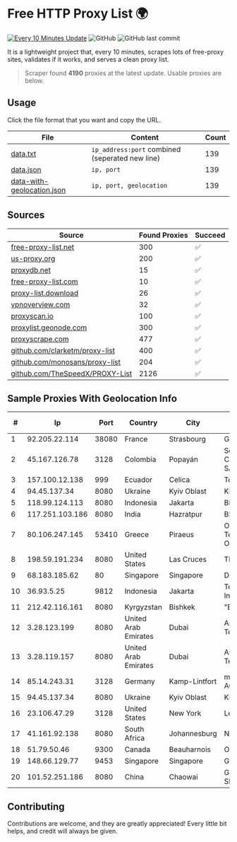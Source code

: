 
# Free HTTP Proxy List 🌍

[![Every 10 Minutes Update](https://github.com/mertguvencli/http-proxy-list/actions/workflows/main.yml/badge.svg?branch=main)](https://github.com/mertguvencli/http-proxy-list/actions/workflows/main.yml)
![GitHub](https://img.shields.io/github/license/mertguvencli/http-proxy-list)
![GitHub last commit](https://img.shields.io/github/last-commit/mertguvencli/http-proxy-list)

It is a lightweight project that, every 10 minutes, scrapes lots of free-proxy sites, validates if it works, and serves a clean proxy list.


> Scraper found **4190** proxies at the latest update. Usable proxies are below.

## Usage

Click the file format that you want and copy the URL.


|File|Content|Count|
|----|-------|-----|
|[data.txt](https://raw.githubusercontent.com/mertguvencli/http-proxy-list/main/proxy-list/data.txt)|`ip_address:port` combined (seperated new line)|139|
|[data.json](https://raw.githubusercontent.com/mertguvencli/http-proxy-list/main/proxy-list/data.json)|`ip, port`|139|
|[data-with-geolocation.json](https://raw.githubusercontent.com/mertguvencli/http-proxy-list/main/proxy-list/data-with-geolocation.json)|`ip, port, geolocation`|139|

## Sources

|Source|Found Proxies|Succeed|
|------|-------------|-------|
|[free-proxy-list.net](https://free-proxy-list.net)|300|✅|
|[us-proxy.org](https://www.us-proxy.org)|200|✅|
|[proxydb.net](http://proxydb.net)|15|✅|
|[free-proxy-list.com](https://free-proxy-list.com/?page=&port=&type%5B%5D=http&type%5B%5D=https&up_time=0&search=Search)|10|✅|
|[proxy-list.download](https://www.proxy-list.download/HTTP)|26|✅|
|[vpnoverview.com](https://vpnoverview.com/privacy/anonymous-browsing/free-proxy-servers)|32|✅|
|[proxyscan.io](https://www.proxyscan.io)|100|✅|
|[proxylist.geonode.com](https://proxylist.geonode.com/api/proxy-list?limit=300&page=1&sort_by=lastChecked&sort_type=desc&protocols=http,https)|300|✅|
|[proxyscrape.com](https://api.proxyscrape.com/v2/?request=displayproxies&protocol=http&timeout=10000&country=all&ssl=all&anonymity=all)|477|✅|
|[github.com/clarketm/proxy-list](https://raw.githubusercontent.com/clarketm/proxy-list/master/proxy-list-raw.txt)|400|✅|
|[github.com/monosans/proxy-list](https://raw.githubusercontent.com/monosans/proxy-list/main/proxies/http.txt)|204|✅|
|[github.com/TheSpeedX/PROXY-List](https://raw.githubusercontent.com/TheSpeedX/PROXY-List/master/http.txt)|2126|✅|


## Sample Proxies With Geolocation Info

|#|Ip|Port|Country|City|Internet Service Provider|
|-|--|----|-------|----|-------------------------|
|1|92.205.22.114|38080|France|Strasbourg|GD MASS Network|
|2|45.167.126.78|3128|Colombia|Popayán|Sepcom Comunicaciones SAS|
|3|157.100.12.138|999|Ecuador|Celica|Telconet S.A|
|4|94.45.137.34|8080|Ukraine|Kyiv Oblast|Kievline LLC|
|5|118.99.124.113|8080|Indonesia|Jakarta|BIZNET|
|6|117.251.103.186|8080|India|Hazratpur|BSNL Internet|
|7|80.106.247.145|53410|Greece|Piraeus|Ote SA (Hellenic Telecommunications Organisation)|
|8|198.59.191.234|8080|United States|Las Cruces|TDS TELECOM|
|9|68.183.185.62|80|Singapore|Singapore|DigitalOcean, LLC|
|10|36.93.5.25|9812|Indonesia|Jakarta|Telekomunikasi Indonesia|
|11|212.42.116.161|8080|Kyrgyzstan|Bishkek|"ElCat" Ltd.|
|12|3.28.123.199|8080|United Arab Emirates|Dubai|Amazon Technologies Inc.|
|13|3.28.119.157|8080|United Arab Emirates|Dubai|Amazon Technologies Inc.|
|14|85.14.243.31|3128|Germany|Kamp-Lintfort|myLoc managed IT AG|
|15|94.45.137.34|8080|Ukraine|Kyiv Oblast|Kievline LLC|
|16|23.106.47.29|3128|United States|New York|Leaseweb USA, Inc.|
|17|41.161.92.138|8080|South Africa|Johannesburg|Neotel GAU|
|18|51.79.50.46|9300|Canada|Beauharnois|OVH SAS|
|19|148.66.129.77|9453|Singapore|Singapore|GoDaddy.com, LLC|
|20|101.52.251.186|8080|China|Chaowai|GDS CHANGAN SERVICES Ltd|



## Contributing

Contributions are welcome, and they are greatly appreciated! Every
little bit helps, and credit will always be given.

